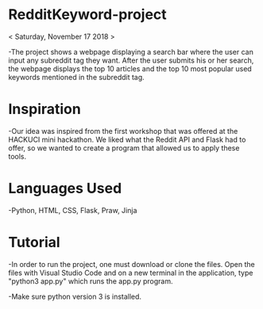 # RedditKeyword-project
< Saturday, November 17 2018 >

-The project shows a webpage displaying a search bar where the user can input any subreddit tag they want. After the user submits his or her search, the webpage displays the top 10 articles and the top 10 most popular used keywords mentioned in the subreddit tag.

# Inspiration
-Our idea was inspired from the first workshop that was offered at the HACKUCI mini hackathon. We liked what the Reddit API and Flask had to offer, so we wanted to create a program that allowed us to apply these tools.

# Languages Used
-Python, HTML, CSS, Flask, Praw, Jinja

# Tutorial
-In order to run the project, one must download or clone the files. Open the files with Visual Studio Code and on a new terminal in the application, type "python3 app.py" which runs the app.py program. 

-Make sure python version 3 is installed.
